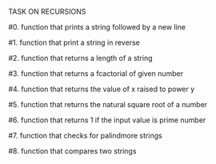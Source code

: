 TASK ON RECURSIONS

#0. function that prints a string followed by a new line

#1. function that print a string in reverse 

#2. function that returns a length of a string

#3. function that returns a fcactorial of given number

#4. function that returns the value of x raised to power y

#5. function that returns the natural square root of a number

#6. function that returns 1 if the input value is prime number

#7. function that checks for palindmore strings

#8. function that compares two strings
